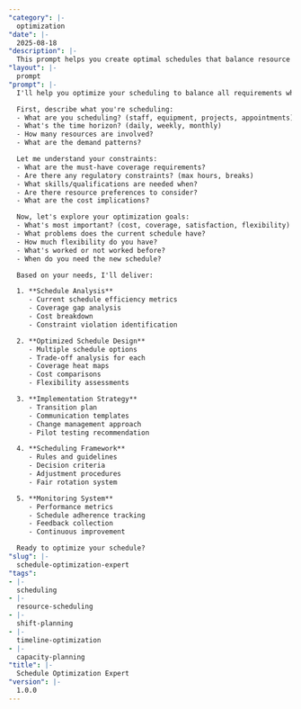 ```yaml
---
"category": |-
  optimization
"date": |-
  2025-08-18
"description": |-
  This prompt helps you create optimal schedules that balance resource availability, demand patterns, constraints, and costs while maximizing efficiency and satisfaction.
"layout": |-
  prompt
"prompt": |-
  I'll help you optimize your scheduling to balance all requirements while maximizing efficiency. Let me understand your scheduling challenges.

  First, describe what you're scheduling:
  - What are you scheduling? (staff, equipment, projects, appointments)
  - What's the time horizon? (daily, weekly, monthly)
  - How many resources are involved?
  - What are the demand patterns?

  Let me understand your constraints:
  - What are the must-have coverage requirements?
  - Are there any regulatory constraints? (max hours, breaks)
  - What skills/qualifications are needed when?
  - Are there resource preferences to consider?
  - What are the cost implications?

  Now, let's explore your optimization goals:
  - What's most important? (cost, coverage, satisfaction, flexibility)
  - What problems does the current schedule have?
  - How much flexibility do you have?
  - What's worked or not worked before?
  - When do you need the new schedule?

  Based on your needs, I'll deliver:

  1. **Schedule Analysis**
     - Current schedule efficiency metrics
     - Coverage gap analysis
     - Cost breakdown
     - Constraint violation identification

  2. **Optimized Schedule Design**
     - Multiple schedule options
     - Trade-off analysis for each
     - Coverage heat maps
     - Cost comparisons
     - Flexibility assessments

  3. **Implementation Strategy**
     - Transition plan
     - Communication templates
     - Change management approach
     - Pilot testing recommendation

  4. **Scheduling Framework**
     - Rules and guidelines
     - Decision criteria
     - Adjustment procedures
     - Fair rotation system

  5. **Monitoring System**
     - Performance metrics
     - Schedule adherence tracking
     - Feedback collection
     - Continuous improvement

  Ready to optimize your schedule?
"slug": |-
  schedule-optimization-expert
"tags":
- |-
  scheduling
- |-
  resource-scheduling
- |-
  shift-planning
- |-
  timeline-optimization
- |-
  capacity-planning
"title": |-
  Schedule Optimization Expert
"version": |-
  1.0.0
---
```

